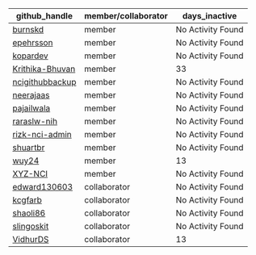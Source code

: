 
| github_handle   | member/collaborator | days_inactive |
|-----------------|----------------------|---------------|
| [burnskd](https://github.com/burnskd) | member               | No Activity Found |
| [epehrsson](https://github.com/epehrsson) | member               | No Activity Found |
| [kopardev](https://github.com/kopardev) | member               | No Activity Found |
| [Krithika-Bhuvan](https://github.com/Krithika-Bhuvan) | member               | 33            |
| [ncigithubbackup](https://github.com/ncigithubbackup) | member               | No Activity Found |
| [neerajaas](https://github.com/neerajaas) | member               | No Activity Found |
| [pajailwala](https://github.com/pajailwala) | member               | No Activity Found |
| [raraslw-nih](https://github.com/raraslw-nih) | member               | No Activity Found |
| [rizk-nci-admin](https://github.com/rizk-nci-admin) | member               | No Activity Found |
| [shuartbr](https://github.com/shuartbr) | member               | No Activity Found |
| [wuy24](https://github.com/wuy24) | member               | 13            |
| [XYZ-NCI](https://github.com/XYZ-NCI) | member               | No Activity Found |
| [edward130603](https://github.com/edward130603) | collaborator         | No Activity Found |
| [kcgfarb](https://github.com/kcgfarb) | collaborator         | No Activity Found |
| [shaoli86](https://github.com/shaoli86) | collaborator         | No Activity Found |
| [slingoskit](https://github.com/slingoskit) | collaborator         | No Activity Found |
| [VidhurDS](https://github.com/VidhurDS) | collaborator         | 13            |
